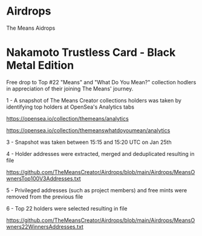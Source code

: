 # Airdrops

The Means Aidrops

# Nakamoto Trustless Card - Black Metal Edition

Free drop to Top #22 "Means" and "What Do You Mean?" collection hodlers in appreciation of their joining The Means' journey.


1 - A snapshot of The Means Creator collections holders was taken by identifying top holders at OpenSea's Analytics tabs

https://opensea.io/collection/themeans/analytics

https://opensea.io/collection/themeanswhatdoyoumean/analytics


3 - Snapshot was taken between 15:15 and 15:20 UTC on Jan 25th 


4 - Holder addresses were extracted, merged and deduplicated resulting in file

https://github.com/TheMeansCreator/Airdrops/blob/main/Airdrops/MeansOwnersTop100V3Addresses.txt


5 - Privileged addresses (such as project members) and free mints were removed from the previous file


6 - Top 22 holders were selected resulting in file

https://github.com/TheMeansCreator/Airdrops/blob/main/Airdrops/MeansOwners22WinnersAddresses.txt



